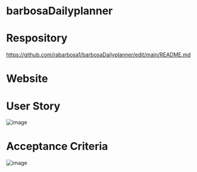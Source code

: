 # barbosaDailyplanner
# Respository
https://github.com/rabarbosa1/barbosaDailyplanner/edit/main/README.md
# Website

# User Story
![image](https://user-images.githubusercontent.com/115849626/207206593-cee3b0ba-6ee7-4ddc-a83d-c7d19ccf82a9.png)
# Acceptance Criteria
![image](https://user-images.githubusercontent.com/115849626/207206648-ac8826c0-75f9-4545-a971-36fe7a2193ef.png)
